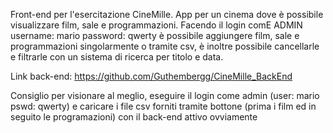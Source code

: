 Front-end per l'esercitazione CineMille.
App per un cinema dove è possibile visualizzare film, sale e programmazioni.
Facendo il login comE ADMIN username: mario password: qwerty è possibile aggiungere film, sale e programmazioni singolarmente o tramite csv, è inoltre possibile cancellarle e filtrarle con un sistema di ricerca per titolo e data.

Link back-end: https://github.com/Guthembergg/CineMille_BackEnd

Consiglio per visionare al meglio, eseguire il login come admin (user: mario pswd: qwerty) e caricare i file csv forniti tramite bottone (prima i film ed in seguito le programazioni) con il back-end attivo ovviamente
